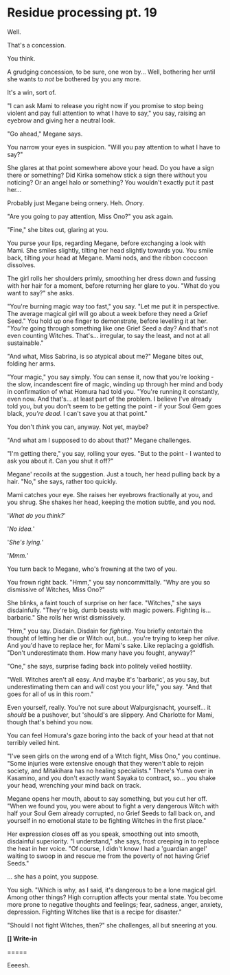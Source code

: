 # Residue processing pt. 19

Well.

That's a concession.

You think.

A grudging concession, to be sure, one won by... Well, bothering her until she wants to *not* be bothered by you any more.

It's a win, sort of.

"I can ask Mami to release you right now if you promise to stop being violent and pay full attention to what I have to say," you say, raising an eyebrow and giving her a neutral look.

"Go ahead," Megane says.

You narrow your eyes in suspicion. "Will you pay attention to what I have to say?"

She glares at that point somewhere above your head. Do you have a sign there or something? Did Kirika somehow stick a sign there without you noticing? Or an angel halo or something? You wouldn't exactly put it past her...

Probably just Megane being ornery. Heh. *Ono*ry.

"Are you going to pay attention, Miss Ono?" you ask again.

"Fine," she bites out, glaring at you.

You purse your lips, regarding Megane, before exchanging a look with Mami. She smiles slightly, tilting her head slightly towards you. You smile back, tilting your head at Megane. Mami nods, and the ribbon coccoon dissolves.

The girl rolls her shoulders primly, smoothing her dress down and fussing with her hair for a moment, before returning her glare to you. "What do you want to say?" she asks.

"You're burning magic way too fast," you say. "Let me put it in perspective. The average magical girl will go about a week before they need a Grief Seed." You hold up one finger to demonstrate, before levelling it at her. "*You're* going through something like one Grief Seed a day? And that's not even counting Witches. That's... irregular, to say the least, and not at all sustainable."

"And what, Miss Sabrina, is so atypical about me?" Megane bites out, folding her arms.

"Your magic," you say simply. You can sense it, now that you're looking - the slow, incandescent fire of magic, winding up through her mind and body in confirmation of what Homura had told you. "You're running it constantly, even now. And that's... at least part of the problem. I believe I've already told you, but you don't seem to be getting the point - if your Soul Gem goes black, *you're dead*. I can't save you at that point."

You don't *think* you can, anyway. Not yet, maybe?

"And what am I supposed to do about that?" Megane challenges.

"I'm getting there," you say, rolling your eyes. "But to the point - I wanted to ask you about it. Can you shut it off?"

Megane' recoils at the suggestion. Just a touch, her head pulling back by a hair. "No," she says, rather too quickly.

Mami catches your eye. She raises her eyebrows fractionally at you, and you shrug. She shakes her head, keeping the motion subtle, and you nod.

'*What do you think?*'

'*No idea.*'

'*She's lying.*'

'*Mmm.*'

You turn back to Megane, who's frowning at the two of you.

You frown right back. "Hmm," you say noncommittally. "Why are you so dismissive of Witches, Miss Ono?"

She blinks, a faint touch of surprise on her face. "Witches," she says disdainfully. "They're big, dumb beasts with magic powers. Fighting is... barbaric." She rolls her wrist dismissively.

"Hrm," you say. Disdain. Disdain for *fighting*. You briefly entertain the thought of letting her die or Witch out, but... you're trying to keep her *alive*. And you'd have to replace her, for Mami's sake. Like replacing a goldfish. "Don't underestimate them. How many have you fought, anyway?"

"One," she says, surprise fading back into politely veiled hostility.

"Well. Witches aren't all easy. And maybe it's 'barbaric', as you say, but underestimating them can and *will* cost you your life," you say. "And that goes for all of us in this room."

Even yourself, really. You're not sure about Walpurgisnacht, yourself... it *should* be a pushover, but 'should's are slippery. And Charlotte for Mami, though that's behind you now.

You can feel Homura's gaze boring into the back of your head at that not terribly veiled hint.

"I've seen girls on the wrong end of a Witch fight, Miss Ono," you continue. "Some injuries were extensive enough that they weren't able to rejoin society, and Mitakihara has no healing specialists." There's Yuma over in Kasamino, and you don't exactly want Sayaka to contract, so... you shake your head, wrenching your mind back on track.

Megane opens her mouth, about to say something, but you cut her off. "When we found you, you were about to fight a very dangerous Witch with half your Soul Gem already corrupted, no Grief Seeds to fall back on, and yourself in no emotional state to be fighting Witches in the first place."

Her expression closes off as you speak, smoothing out into smooth, disdainful superiority. "I understand," she says, frost creeping in to replace the heat in her voice. "Of course, I didn't know I had a 'guardian angel' waiting to swoop in and rescue me from the poverty of not having Grief Seeds."

... she has a point, you suppose.

You sigh. "Which is why, as I said, it's dangerous to be a lone magical girl. Among other things? High corruption affects your mental state. You become more prone to negative thoughts and feelings; fear, sadness, anger, anxiety, depression. Fighting Witches like that is a recipe for disaster."

"Should I not fight Witches, then?" she challenges, all but sneering at you.

**\[] Write-in**

\=====​

Eeeesh.
